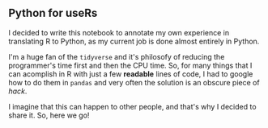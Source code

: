 ## Python for useRs

I decided to write this notebook to annotate my own experience in translating R to Python, as my current job is done almost entirely in Python. 

I'm a huge fan of the `tidyverse` and it's philosofy of reducing the programmer's time first and then the CPU time. So, for many things that I can acomplish in R with just a few **readable** lines of code, I had to google how to do them in `pandas` and very often the solution is an obscure piece of *hack*.

I imagine that this can happen to other people, and that's why I decided to share it. So, here we go!

